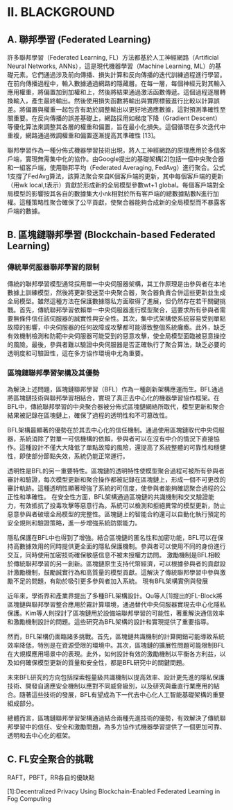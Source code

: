 # II. BLACKGROUND
## A. 聯邦學習 (Federated Learning)
許多聯邦學習（Federated Learning, FL）方法都基於人工神經網路（Artificial Neural Networks, ANNs），這是現代機器學習（Machine Learning, ML）的基礎元素。它們通過涉及前向傳播、損失計算和反向傳播的迭代訓練過程進行學習。在前向傳播過程中，輸入數據通過網路的隱藏層。在每一層，每個神經元對其輸入應用權重，將偏置加到加權和上，然後將結果通過激活函數傳遞。這個過程逐層轉換輸入，產生最終輸出。然後使用損失函數將輸出與實際標籤進行比較以計算誤差。將偏置與權重一起包含有助於調整輸出以更好地適應數據，這對預測準確性至關重要。在反向傳播的誤差基礎上，網路採用如梯度下降（Gradient Descent）等優化算法來調整其各層的權重和偏置，旨在最小化損失。這個循環在多次迭代中重複，網路通過微調權重和偏置逐漸提高其準確性 [13]。

聯邦學習作為一種分佈式機器學習技術出現，將人工神經網路的原理應用於多個客戶端，實現無需集中化的協作。由Google提出的基礎架構[2]包括一個中央聚合器和一組客戶端，使用聯邦平均（Federated Averaging, FedAvg）進行聚合。公式1支撐了FedAvg算法，該算法聚合來自K個客戶端的更新，其中每個客戶端的更新（用wk local,t表示）貢獻於形成新的全局模型參數wt+1 global。每個客戶端對全局模型的影響按其各自的數據集大小nk相對於所有客戶端的總數據點數N進行加權。這種策略性聚合確保了公平貢獻，使聚合器能夠合成新的全局模型而不暴露客戶端的數據。

## B. 區塊鏈聯邦學習 (Blockchain-based Federated Learning)
### 傳統單伺服器聯邦學習的限制

傳統的聯邦學習模型通常採用單一中央伺服器架構，其工作原理是由參與者在本地數據上訓練模型，然後將更新發送至中央聚合器，聚合器負責合併這些更新並生成全局模型。雖然這種方法在保護數據隱私方面取得了進展，但仍然存在若干關鍵挑戰。首先，傳統聯邦學習依賴單一中央伺服器進行模型聚合，這要求所有參與者需要無條件信任該伺服器的誠實性與安全性。其次，集中式架構使系統容易受到單點故障的影響，中央伺服器的任何故障或攻擊都可能導致整個系統癱瘓。此外，缺乏有效機制檢測和防範中央伺服器可能受到的惡意攻擊，使全局模型面臨被惡意操控的風險。最後，參與者難以驗證中央伺服器是否正確執行了聚合算法，缺乏必要的透明度和可驗證性，這在多方協作環境中尤為重要。

### 區塊鏈聯邦學習架構及其優勢
為解決上述問題，區塊鏈聯邦學習（BFL）作為一種創新架構應運而生。BFL通過將區塊鏈技術與聯邦學習相結合，實現了真正去中心化的機器學習協作框架。在BFL中，傳統聯邦學習的中央聚合器被分佈式區塊鏈網絡所取代，模型更新和聚合結果被記錄在區塊鏈上，確保了過程的透明性和不可篡改性。

BFL架構最顯著的優勢在於其去中心化的信任機制。通過使用區塊鏈取代中央伺服器，系統消除了對單一可信機構的依賴，參與者可以在沒有中介的情況下直接協作。這種設計不僅大大降低了單點故障的風險，還提高了系統整體的可靠性和穩健性，即使部分節點失效，系統仍能正常運行。

透明性是BFL的另一重要特性。區塊鏈的透明特性使模型聚合過程可被所有參與者審計和驗證，每次模型更新和聚合操作都被記錄在區塊鏈上，形成一個不可更改的審計軌跡。這種透明性顯著增強了系統的可信度，使參與者能夠確認聚合過程的公正性和準確性。
在安全性方面，BFL架構通過區塊鏈的共識機制和交叉驗證能力，有效抵抗了投毒攻擊等惡意行為。系統可以檢測和拒絕異常的模型更新，防止惡意參與者破壞全局模型的完整性。區塊鏈上的智能合約還可以自動化執行預定的安全規則和驗證策略，進一步增強系統防禦能力。

隱私保護在BFL中也得到了增強。結合區塊鏈的匿名性和加密功能，BFL可以在保持高數據效用的同時提供更全面的隱私保護機制。參與者可以使用不同的身份進行交互，同時使用加密技術確保敏感信息不被未授權方訪問。
激勵機制是BFL相較於傳統聯邦學習的另一創新。區塊鏈原生支持代幣經濟，可以根據參與者的貢獻設計激勵機制，鼓勵誠實行為和高質量的模型貢獻。這解決了傳統聯邦學習中參與激勵不足的問題，有助於吸引更多參與者加入系統。
現有BFL架構實例與發展

近年來，學術界和產業界提出了多種BFL架構設計。Qu等人[1]提出的FL-Block將區塊鏈與聯邦學習整合應用於霧計算環境，通過替代中央伺服器實現去中心化隱私保護。Kim等人則探討了區塊鏈用於設備端聯邦學習的可能性，著重解決通信效率和激勵機制設計的問題。這些研究為BFL架構的設計和實現提供了重要指導。

然而，BFL架構仍面臨諸多挑戰。首先，區塊鏈共識機制的計算開銷可能導致系統效率降低，特別是在資源受限的環境中。其次，區塊鏈的擴展性問題可能限制BFL在大規模應用場景中的表現。此外，如何設計有效的激勵機制以平衡各方利益，以及如何確保模型更新的質量和安全性，都是BFL研究中的關鍵問題。

未來BFL研究的方向包括探索輕量級共識機制以提高效率、設計更先進的隱私保護技術、開發自適應安全機制以應對不同威脅級別，以及研究與垂直行業應用的結合。隨著這些技術的發展，BFL有望成為下一代去中心化人工智能基礎架構的重要組成部分。

總體而言，區塊鏈聯邦學習架構通過結合兩種先進技術的優勢，有效解決了傳統聯邦學習中的信任、安全和激勵問題，為多方協作式機器學習提供了一個更加可靠、透明和去中心化的框架。

## C. FL安全聚合的挑戰
RAFT，PBFT，RR各自的優缺點

[1]:Decentralized Privacy Using Blockchain-Enabled Federated Learning in Fog Computing
